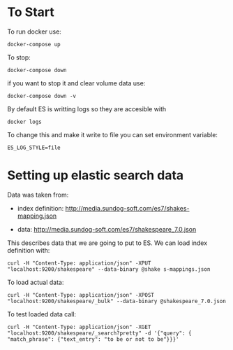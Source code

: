 # To Start
To run docker use:

`docker-compose up`

To stop:

`docker-compose down`

if you want to stop it and clear volume data use:

`docker-compose down -v`

By default ES is writting logs so they are accesible with 

`docker logs`

To change this and make it write to file you can set environment variable:

`ES_LOG_STYLE=file`

# Setting up elastic search data
Data was taken from: 
 - index definition: http://media.sundog-soft.com/es7/shakes-mapping.json

 - data: http://media.sundog-soft.com/es7/shakespeare_7.0.json

This describes data that we are going to put to ES. We can load index definition with:

`curl -H "Content-Type: application/json" -XPUT "localhost:9200/shakespeare" --data-binary @shake
s-mappings.json`

To load actual data:

`curl -H "Content-Type: application/json" -XPOST "localhost:9200/shakespeare/_bulk" --data-binary @shakespeare_7.0.json`

To test loaded data call:

`curl -H "Content-Type: application/json" -XGET "localhost:9200/shakespeare/_search?pretty" -d '{"query": { "match_phrase": {"text_entry": "to be or not to be"}}}'`
